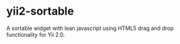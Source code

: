 yii2-sortable
=============

A sortable widget with lean javascript using HTML5 drag and drop functionality for Yii 2.0.
